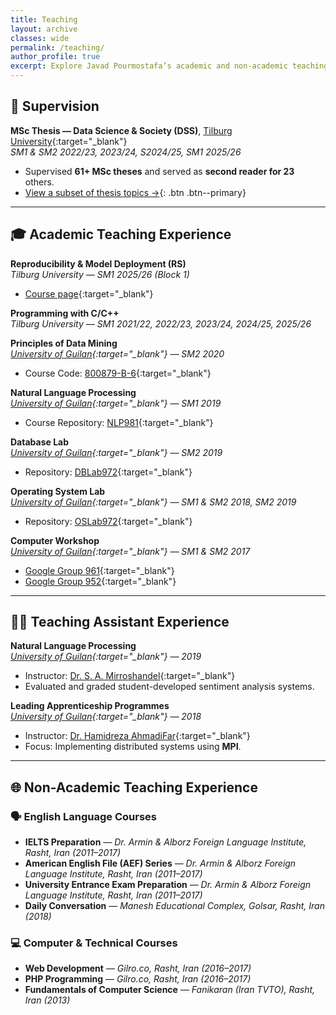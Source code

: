 ```yaml
---
title: Teaching
layout: archive
classes: wide
permalink: /teaching/
author_profile: true
excerpt: Explore Javad Pourmostafa’s academic and non-academic teaching and supervision experiences.
---
```


## 🧭 Supervision

**MSc Thesis — Data Science & Society (DSS)**, [Tilburg University](https://www.tilburguniversity.edu/about/schools/tshd/departments/dca){:target="_blank"}  
*SM1 & SM2 2022/23, 2023/24, S2024/25, SM1 2025/26*  
- Supervised **61+ MSc theses** and served as **second reader for 23** others.  
- [View a subset of thesis topics →](/master_topics){: .btn .btn--primary}

---

## 🎓 Academic Teaching Experience

**Reproducibility & Model Deployment (RS)**  
*Tilburg University — SM1 2025/26 (Block 1)*  
- [Course page](https://cmry.notion.site/Reproducibility-Model-Deployment-Course-Page-250a9a4bdc13804082c7cacc8e2ab2ae){:target="_blank"}

**Programming with C/C++**  
*Tilburg University — SM1 2021/22, 2022/23, 2023/24, 2024/25, 2025/26*

**Principles of Data Mining**  
*[University of Guilan](http://ce.guilan.ac.ir){:target="_blank"} — SM2 2020*  
- Course Code: [800879-B-6](#){:target="_blank"}

**Natural Language Processing**  
*[University of Guilan](http://ce.guilan.ac.ir){:target="_blank"} — SM1 2019*  
- Course Repository: [NLP981](https://github.com/JoyeBright/NLP981){:target="_blank"}

**Database Lab**  
*[University of Guilan](http://ce.guilan.ac.ir){:target="_blank"} — SM2 2019*  
- Repository: [DBLab972](https://github.com/JoyeBright/DBLab){:target="_blank"}

**Operating System Lab**  
*[University of Guilan](http://ce.guilan.ac.ir){:target="_blank"} — SM1 & SM2 2018, SM2 2019*  
- Repository: [OSLab972](https://github.com/JoyeBright/OSLab){:target="_blank"}

**Computer Workshop**  
*[University of Guilan](http://ce.guilan.ac.ir){:target="_blank"} — SM1 & SM2 2017*  
- [Google Group 961](https://groups.google.com/forum/#!forum/clab961){:target="_blank"}  
- [Google Group 952](https://groups.google.com/forum/#!forum/clab952){:target="_blank"}

---

## 👨‍🏫 Teaching Assistant Experience

**Natural Language Processing**  
*[University of Guilan](http://ce.guilan.ac.ir){:target="_blank"} — 2019*  
- Instructor: [Dr. S. A. Mirroshandel](https://nlp.guilan.ac.ir/mirroshandel){:target="_blank"}  
- Evaluated and graded student-developed sentiment analysis systems.

**Leading Apprenticeship Programmes**  
*[University of Guilan](http://ce.guilan.ac.ir){:target="_blank"} — 2018*  
- Instructor: [Dr. Hamidreza AhmadiFar](https://staff.guilan.ac.ir/ahmadifar/){:target="_blank"}  
- Focus: Implementing distributed systems using **MPI**.

---

## 🌐 Non-Academic Teaching Experience

### 🗣️ English Language Courses

- **IELTS Preparation** — *Dr. Armin & Alborz Foreign Language Institute, Rasht, Iran (2011–2017)*  
- **American English File (AEF) Series** — *Dr. Armin & Alborz Foreign Language Institute, Rasht, Iran (2011–2017)*  
- **University Entrance Exam Preparation** — *Dr. Armin & Alborz Foreign Language Institute, Rasht, Iran (2011–2017)*  
- **Daily Conversation** — *Manesh Educational Complex, Golsar, Rasht, Iran (2018)*  

### 💻 Computer & Technical Courses

- **Web Development** — *Gilro.co, Rasht, Iran (2016–2017)*  
- **PHP Programming** — *Gilro.co, Rasht, Iran (2016–2017)*  
- **Fundamentals of Computer Science** — *Fanikaran (Iran TVTO), Rasht, Iran (2013)*  
